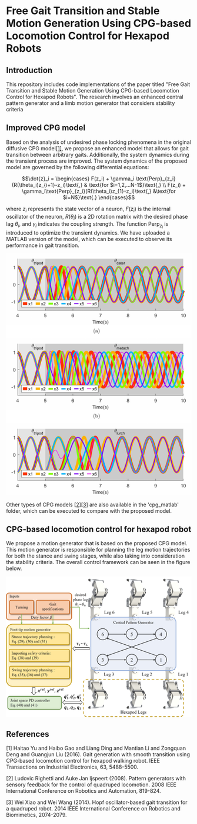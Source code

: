 
# Free Gait Transition and Stable Motion Generation Using CPG-based Locomotion Control for Hexapod Robots
## Introduction
This repository includes code implementations of the paper titled "Free Gait Transition and Stable Motion Generation Using CPG-based Locomotion Control for Hexapod Robots". The research involves an enhanced central pattern generator and a limb motion generator that considers stability criteria

## Improved CPG model
Based on the analysis of undesired phase locking phenomena in the original diffusive CPG model[[1]](#1), we propose an enhanced model that allows for gait transition between arbitrary gaits. Additionally, the system dynamics during the transient process are improved. The system dynamics of the proposed model are governed by the following differential equations:

```math
\dot{z}_i = \begin{cases}
    F(z_i) + \gamma_i \text{Perp}_{z_i} (R(\theta_i)z_{i+1}-z_i)\text{,}  & \text{for $i=1,2,...N-1$}\text{,} \\ 
    F(z_i) + \gamma_i\text{Perp}_{z_i}(R(\theta_i)z_{1}-z_i)\text{,}      &\text{for $i=N$}\text{.}
\end{cases}
```
where $z_i$ represents the state vector of a neuron, $F(z_i)$ is the internal oscillator of the neuron, $R(\theta_i)$ is a 2D rotation matrix with the desired phase lag $\theta_i$, and $\gamma_i$ indicates the coupling strength. The function $\text{Perp}_{z_i}$ is introduced to optimize the transient dynamics. We have uploaded a MATLAB version of the model, which can be executed to observe its performance in gait transition.

<p align="center">
  <img src="https://github.com/JiChern/CPG/blob/main/fig/gait_transition_curves.png?raw=true" alt="Sublime's custom image"/>
</p>

Other types of CPG models [[2]](#1)[[3]](#1) are also available in the 'cpg_matlab' folder, which can be executed to compare with the proposed model.

## CPG-based locomotion control for hexapod robot
We propose a motion generator that is based on the proposed CPG model. This motion generator is responsible for planning the leg motion trajectories for both the stance and swing stages, while also taking into consideration the stability criteria. The overall control framework can be seen in the figure below.

<p align="center">
  <img src="https://github.com/JiChern/CPG/blob/main/fig/motion_fram.jpg?raw=true" alt="Sublime's custom image"/>
</p>

## References
<a id="1">[1]</a> 
Haitao Yu and Haibo Gao and Liang Ding and Mantian Li and Zongquan Deng and Guangjun Liu (2016). 
Gait generation with smooth transition using CPG-based locomotion control for hexapod walking robot. 
IEEE Transactions on Industrial Electronics, 63, 5488-5500.

<a id="1">[2]</a> 
Ludovic Righetti and Auke Jan Ijspeert (2008). 
Pattern generators with sensory feedback for the control of quadruped locomotion. 
2008 IEEE International Conference on Robotics and Automation, 819-824.

<a id="1">[3]</a> 
Wei Xiao and Wei Wang (2014). 
Hopf oscillator-based gait transition for a quadruped robot. 
2014 IEEE International Conference on Robotics and Biomimetics, 2074-2079.


